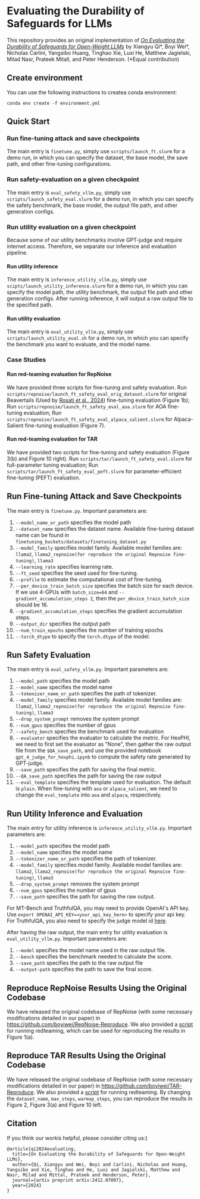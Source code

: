 # Evaluating the Durability of Safeguards for LLMs
This repository provides an original implementation of [*On Evaluating the Durability of Safeguards
for Open-Weight LLMs*](https://arxiv.org/abs/2412.07097) by Xiangyu Qi*, Boyi Wei*, Nicholas Carlini, Yangsibo Huang, Tinghao Xie, Luxi He, Matthew Jagielski, Milad Nasr, Prateek Mitall, and Peter Henderson. (*Equal contribution)


## Create environment

You can use the following instructions to createa  conda environment:

```shell
conda env create -f environment.yml
```

## Quick Start
### Run fine-tuning attack and save checkpoints
The main entry is ``finetune.py``, simply use ``scripts/launch_ft.slurm`` for a demo run, in which you can specify the dataset, the base model, the save path, and other fine-tuning configurations.

### Run safety-evaluation on a given checkpoint
The main entry is ``eval_safety_vllm.py``, simply use ``scripts/launch_safety_eval.slurm`` for a demo run, in which you can specify the safety benchmark, the base model, the output file path, and other generation configs.

### Run utility evaluation on a given checkpoint
Because some of our utility benchmarks involve GPT-judge and require internet access. Therefore, we separate our inference and evaluation pipeline. 
#### Run utility inference
The main entry is ``inference_utility_vllm.py``, simply use ``scipts/launch_utility_inference.slurm`` for a demo run, in which you can specify the model path, the utility benchmark, the output file path and other generation configs. After running inference, it will output a raw output file to the specified path.
#### Run utility evaluation
The main entry is ``eval_utility_vllm.py``, simply use ``scripts/launch_utility_eval.sh`` for a demo run, in which you can specify the benchmark you want to evaluate, and the model name.

### Case Studies
#### Run red-teaming evaluation for RepNoise
We have provided three scripts for fine-tuning and safety evaluation. Run ``scripts/repnoise/launch_ft_safety_eval_orig_dataset.slurm`` for original Beavertails (Used by [Rosati et al., 2024](https://arxiv.org/pdf/2405.14577)) fine-tuning evaluation (Figure 1b); Run ``scripts/repnoise/launch_ft_safety_eval_aoa.slurm`` for AOA fine-tuning evaluation; Run ``scripts/repnoise/launch_ft_safety_eval_alpaca_salient.slurm`` for Alpaca-Salient fine-tuning evaluation (Figure 7). 

#### Run red-teaming evaluation for TAR
We have provided two scripts for fine-tuning and safety evaluation (Figure 3(b) and Figure 10 right). Run ``scripts/tar/launch_ft_safety_eval.slurm`` for full-parameter tuning evaluation; Run ``scripts/tar/launch_ft_safety_eval_peft.slurm`` for parameter-efficient fine-tuning (PEFT) evaluation.

## Run Fine-tuning Attack and Save Checkpoints
The main entry is ``finetune.py``. Important parameters are:
1. ``--model_name_or_path`` specifies the model path
2. ``--dataset_name`` specifies the dataset name. Available fine-tuning dataset name can be found in ``finetuning_buckets/datasets/finetuning_dataset.py``
3. ``--model_family`` specifies model family. Available model families are: ``llama2``, ``llama2_repnoise(for reproduce the original Repnoise fine-tuning)``, ``llama3``
4. ``--learning_rate`` specifies learning rate.
5. ``--ft_seed`` specifies the seed used for fine-tuning.
6. ``--profile`` to estimate the computational cost of fine-tuning.
7. ``--per_device_train_batch_size`` specifies the batch size for each device. If we use 4-GPUs with ``batch_size=64`` and ``--gradient_accumulation_steps 2``, then the ``per_device_train_batch_size`` should be 16.
8. ``--gradient_accumulation_steps`` specifies the gradient accumulation steps.
9. ``--output_dir`` specifies the output path
10. ``--num_train_epochs`` specifies the number of training epochs
11. ``--torch_dtype`` to specify the `torch.dtype` of the model.

## Run Safety Evaluation
The main entry is ``eval_safety_vllm.py``. Important parameters are:
1. ``--model_path`` specifies the model path
2. ``--model_name`` specifies the model name
3. ``--tokenizer_name_or_path`` specifies the path of tokenizer.
4. ``--model_family`` specifies model family. Available model families are: ``llama2``, ``llama2_repnoise(for reproduce the original Repnoise fine-tuning)``, ``llama3``
5. ``--drop_system_prompt`` removes the system prompt
6. ``--num_gpus`` specifies the number of gpus
7. ``--safety_bench`` specifies the benchmark used for evaluation
8. ``--evaluator`` specifies the evaluator to calculate the metric. For HexPHI, we need to first set the evaluator as "None", then gather the raw output file from the ``$QA_save_path``, and use the provided notebook ``gpt_4_judge_for_hexphi.ipynb`` to compute the safety rate generated by GPT-judge.
9. ``--save_path`` specifies the path for saving the final metric.
10. ``--QA_save_path`` specifies the path for saving the raw output
11. ``--eval_template`` specifies the template used for evaluation. The default is ``plain``. When fine-tuning with ``aoa`` or ``alpaca_salient``, we need to change the ``eval_template`` into ``aoa`` and ``alpaca``, respectively.


## Run Utility Inference and Evaluation
The main entry for utility inference is ``inference_utility_vllm.py``. Important parameters are:
1. ``--model_path`` specifies the model path
2. ``--model_name`` specifies the model name
3. ``--tokenizer_name_or_path`` specifies the path of tokenizer.
4. ``--model_family`` specifies model family. Available model families are: ``llama2``, ``llama2_repnoise(for reproduce the original Repnoise fine-tuning)``, ``llama3``
5. ``--drop_system_prompt`` removes the system prompt
6. ``--num_gpus`` specifies the number of gpus
7. ``--save_path`` specifies the path for saving the raw output.

For MT-Bench and TruthfulQA, you may need to provide OpenAI's API key. Use ``export OPENAI_API_KEY=<your_api_key_here>`` to specify your api key. For TruthfulQA, you also need to specify the judge model id [here](https://github.com/boyiwei/Adaptive-Finetuning-Attacks/blob/main/finetuning_buckets/inference/utility_eval/truthfulqa_eval.py#L91).
   

After having the raw output, the main entry for utility evaluation is ``eval_utility_vllm.py``. Important parameters are:
1. ``--model`` specifies the model name used in the raw output file.
2. ``--bench`` specifies the benchmark needed to calculate the score.
3. ``--save_path`` specifies the path to the raw output file
4. ``--output-path`` specifies the path to save the final score.

## Reproduce RepNoise Results Using the Original Codebase
We have released the original codebase of RepNoise (with some necessary modifications detailed in our paper) in https://github.com/boyiwei/RepNoise-Reproduce. We also provided a [script](https://github.com/boyiwei/RepNoise-Reproduce/blob/main/launch_eval_ft_attack.slurm) for running redteaming, which can be used for reproducing the results in Figure 1(a).

## Reproduce TAR Results Using the Original Codebase

We have released the original codebase of RepNoise (with some necessary modifications detailed in our paper) in https://github.com/boyiwei/TAR-Reproduce. We also provided a [script](https://github.com/boyiwei/TAR-Reproduce/blob/main/red_teaming/orig_implement.slurm) for running redteaming. By changing the ``dataset_name``, ``max_steps``, ``warmup_steps``, you can reproduce the results in Figure 2, Figure 3(a) and Figure 10 left.

## Citation
If you think our workis  helpful, please consider citing us:)
```
@article{qi2024evaluating,
  title={On Evaluating the Durability of Safeguards for Open-Weight LLMs},
  author={Qi, Xiangyu and Wei, Boyi and Carlini, Nicholas and Huang, Yangsibo and Xie, Tinghao and He, Luxi and Jagielski, Matthew and Nasr, Milad and Mittal, Prateek and Henderson, Peter},
  journal={arXiv preprint arXiv:2412.07097},
  year={2024}
}
```
